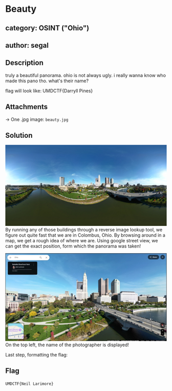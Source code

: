 # Beauty
## category: OSINT ("Ohio")
## author: segal

## Description
truly a beautiful panorama. ohio is not always ugly. i really wanna know who made this pano tho. what's their name?

flag will look like: UMDCTF{Darryll Pines}

## Attachments
-> One .jpg image: `beauty.jpg` 

## Solution
![Image](beauty.jpg)
By running any of those buildings through a reverse image lookup tool, we figure out quite fast that we are in Colombus, Ohio.
By browsing around in a map, we get a rough idea of where we are. Using google street view, we can get the exact position, form which the panorama was taken!

![Solved challenge](solved_beauty.jpg)
On the top left, the name of the photographer is displayed!

Last step, formatting the flag:

## Flag
`UMDCTF{Neil Larimore}`
